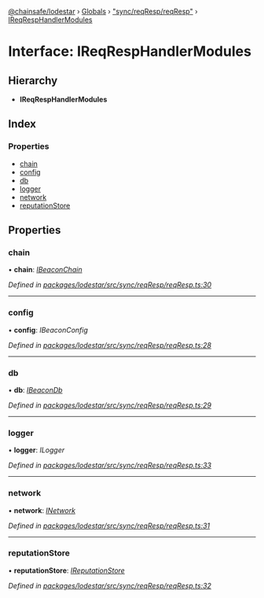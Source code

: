 [@chainsafe/lodestar](../README.md) › [Globals](../globals.md) › ["sync/reqResp/reqResp"](../modules/_sync_reqresp_reqresp_.md) › [IReqRespHandlerModules](_sync_reqresp_reqresp_.ireqresphandlermodules.md)

# Interface: IReqRespHandlerModules

## Hierarchy

* **IReqRespHandlerModules**

## Index

### Properties

* [chain](_sync_reqresp_reqresp_.ireqresphandlermodules.md#chain)
* [config](_sync_reqresp_reqresp_.ireqresphandlermodules.md#config)
* [db](_sync_reqresp_reqresp_.ireqresphandlermodules.md#db)
* [logger](_sync_reqresp_reqresp_.ireqresphandlermodules.md#logger)
* [network](_sync_reqresp_reqresp_.ireqresphandlermodules.md#network)
* [reputationStore](_sync_reqresp_reqresp_.ireqresphandlermodules.md#reputationstore)

## Properties

###  chain

• **chain**: *[IBeaconChain](_chain_interface_.ibeaconchain.md)*

*Defined in [packages/lodestar/src/sync/reqResp/reqResp.ts:30](https://github.com/ChainSafe/lodestar/blob/b6353573c/packages/lodestar/src/sync/reqResp/reqResp.ts#L30)*

___

###  config

• **config**: *IBeaconConfig*

*Defined in [packages/lodestar/src/sync/reqResp/reqResp.ts:28](https://github.com/ChainSafe/lodestar/blob/b6353573c/packages/lodestar/src/sync/reqResp/reqResp.ts#L28)*

___

###  db

• **db**: *[IBeaconDb](_db_api_beacon_interface_.ibeacondb.md)*

*Defined in [packages/lodestar/src/sync/reqResp/reqResp.ts:29](https://github.com/ChainSafe/lodestar/blob/b6353573c/packages/lodestar/src/sync/reqResp/reqResp.ts#L29)*

___

###  logger

• **logger**: *ILogger*

*Defined in [packages/lodestar/src/sync/reqResp/reqResp.ts:33](https://github.com/ChainSafe/lodestar/blob/b6353573c/packages/lodestar/src/sync/reqResp/reqResp.ts#L33)*

___

###  network

• **network**: *[INetwork](_network_interface_.inetwork.md)*

*Defined in [packages/lodestar/src/sync/reqResp/reqResp.ts:31](https://github.com/ChainSafe/lodestar/blob/b6353573c/packages/lodestar/src/sync/reqResp/reqResp.ts#L31)*

___

###  reputationStore

• **reputationStore**: *[IReputationStore](_sync_ireputation_.ireputationstore.md)*

*Defined in [packages/lodestar/src/sync/reqResp/reqResp.ts:32](https://github.com/ChainSafe/lodestar/blob/b6353573c/packages/lodestar/src/sync/reqResp/reqResp.ts#L32)*
